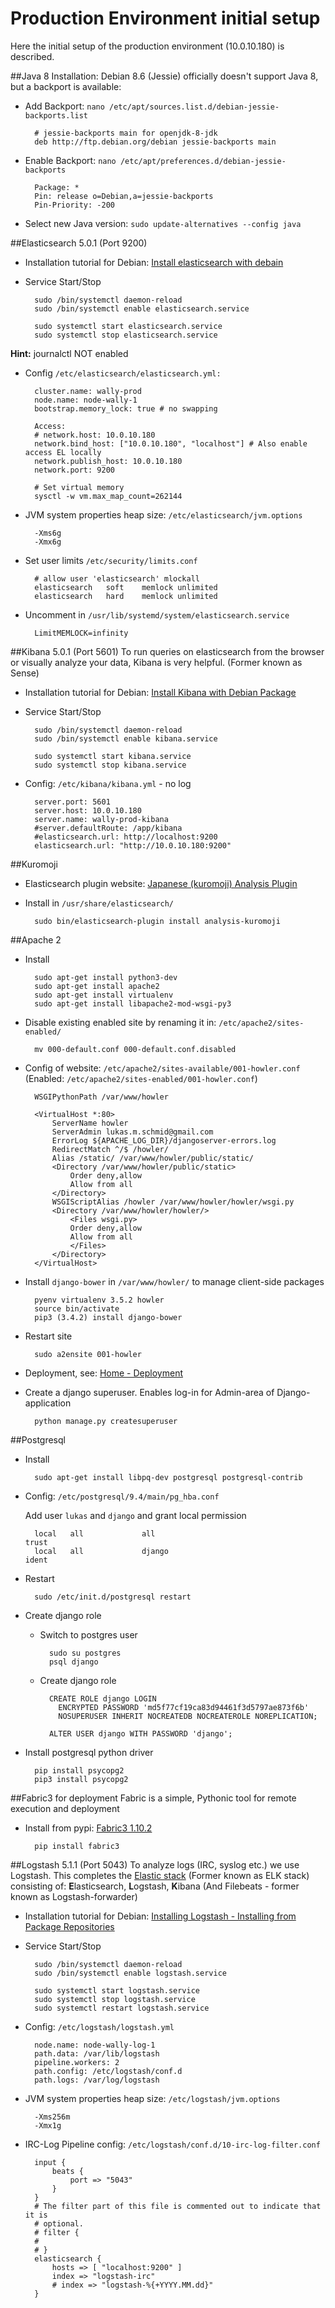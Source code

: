 # Production Environment initial setup
Here the initial setup of the production environment (10.0.10.180) is described.

##Java 8 Installation:
Debian 8.6 (Jessie) officially doesn't support Java 8, but a backport is available:

* Add Backport: `nano /etc/apt/sources.list.d/debian-jessie-backports.list`

        # jessie-backports main for openjdk-8-jdk
        deb http://ftp.debian.org/debian jessie-backports main

* Enable Backport: `nano /etc/apt/preferences.d/debian-jessie-backports`

        Package: *
        Pin: release o=Debian,a=jessie-backports
        Pin-Priority: -200
	
* Select new Java version:
`sudo update-alternatives --config java`

##Elasticsearch 5.0.1 (Port 9200) 
* Installation tutorial for Debian: [Install elasticsearch with debain ](https://www.elastic.co/guide/en/elasticsearch/reference/5.0/deb.html)

* Service Start/Stop

        sudo /bin/systemctl daemon-reload
        sudo /bin/systemctl enable elasticsearch.service
 
        sudo systemctl start elasticsearch.service
        sudo systemctl stop elasticsearch.service

**Hint:** journalctl NOT enabled

* Config `/etc/elasticsearch/elasticsearch.yml:`

        cluster.name: wally-prod
        node.name: node-wally-1
        bootstrap.memory_lock: true # no swapping
        
        Access:
        # network.host: 10.0.10.180
        network.bind_host: ["10.0.10.180", "localhost"] # Also enable access EL locally
        network.publish_host: 10.0.10.180
        network.port: 9200
        
        # Set virtual memory
        sysctl -w vm.max_map_count=262144

* JVM system properties heap size: `/etc/elasticsearch/jvm.options`

        -Xms6g 
        -Xmx6g 

* Set user limits `/etc/security/limits.conf`

        # allow user 'elasticsearch' mlockall
        elasticsearch   soft    memlock unlimited
        elasticsearch   hard    memlock unlimited

* Uncomment in `/usr/lib/systemd/system/elasticsearch.service`

        LimitMEMLOCK=infinity

##Kibana 5.0.1 (Port 5601) 
To run queries on elasticsearch from the browser or visually analyze your data, Kibana is very helpful. (Former known as Sense)
* Installation tutorial for Debian: [Install Kibana with Debian Package](https://www.elastic.co/guide/en/kibana/current/deb.html)

* Service Start/Stop

        sudo /bin/systemctl daemon-reload
        sudo /bin/systemctl enable kibana.service
        
        sudo systemctl start kibana.service
        sudo systemctl stop kibana.service

* Config: `/etc/kibana/kibana.yml` - no log

        server.port: 5601
        server.host: 10.0.10.180
        server.name: wally-prod-kibana
        #server.defaultRoute: /app/kibana
        #elasticsearch.url: http://localhost:9200
        elasticsearch.url: "http://10.0.10.180:9200"

##Kuromoji
* Elasticsearch plugin website: [Japanese (kuromoji) Analysis Plugin](https://www.elastic.co/guide/en/elasticsearch/plugins/current/analysis-kuromoji.html)

* Install in `/usr/share/elasticsearch/`

        sudo bin/elasticsearch-plugin install analysis-kuromoji

##Apache 2
* Install

        sudo apt-get install python3-dev
        sudo apt-get install apache2
        sudo apt-get install virtualenv
        sudo apt-get install libapache2-mod-wsgi-py3

* Disable existing enabled site by renaming it in: `/etc/apache2/sites-enabled/`
 
        mv 000-default.conf 000-default.conf.disabled

* Config of website: `/etc/apache2/sites-available/001-howler.conf` (Enabled: `/etc/apache2/sites-enabled/001-howler.conf`)

        WSGIPythonPath /var/www/howler
        
        <VirtualHost *:80>
            ServerName howler
            ServerAdmin lukas.m.schmid@gmail.com
            ErrorLog ${APACHE_LOG_DIR}/djangoserver-errors.log
            RedirectMatch ^/$ /howler/
            Alias /static/ /var/www/howler/public/static/
            <Directory /var/www/howler/public/static>
                Order deny,allow
                Allow from all
            </Directory>
            WSGIScriptAlias /howler /var/www/howler/howler/wsgi.py
            <Directory /var/www/howler/howler/>
                <Files wsgi.py>
                Order deny,allow
                Allow from all
                </Files>
            </Directory>
        </VirtualHost>

* Install `django-bower` in `/var/www/howler/` to manage client-side packages

        pyenv virtualenv 3.5.2 howler
        source bin/activate
        pip3 (3.4.2) install django-bower

* Restart site

        sudo a2ensite 001-howler

* Deployment, see: [Home - Deployment](/howler/doc/home/)

* Create a django superuser. Enables log-in for Admin-area of Django-application
        
        python manage.py createsuperuser

##Postgresql
* Install

        sudo apt-get install libpq-dev postgresql postgresql-contrib
    
* Config: `/etc/postgresql/9.4/main/pg_hba.conf`
    
    Add user `lukas` and `django` and grant local permission

        local   all             all                                     trust
        local   all             django                                  ident
        
* Restart
    
        sudo /etc/init.d/postgresql restart
    
* Create django role

    * Switch to postgres user

            sudo su postgres
            psql django
    
    * Create django role

            CREATE ROLE django LOGIN
              ENCRYPTED PASSWORD 'md5f77cf19ca83d94461f3d5797ae873f6b'
              NOSUPERUSER INHERIT NOCREATEDB NOCREATEROLE NOREPLICATION;
              
            ALTER USER django WITH PASSWORD 'django';
       
* Install postgresql python driver

        pip install psycopg2
        pip3 install psycopg2

##Fabric3 for deployment
Fabric is a simple, Pythonic tool for remote execution and deployment

* Install from pypi: [Fabric3 1.10.2](https://pypi.python.org/pypi/Fabric3/1.10.2)
    
        pip install fabric3

##Logstash 5.1.1 (Port 5043) 
To analyze logs (IRC, syslog etc.) we use Logstash. This completes the [Elastic stack](https://www.elastic.co/v5) (Former known as ELK stack) consisting of: **E**lasticsearch, **L**ogstash, **K**ibana (And Filebeats - former known as Logstash-forwarder)
* Installation tutorial for Debian: [Installing Logstash - Installing from Package Repositories](https://www.elastic.co/guide/en/logstash/current/installing-logstash.html#package-repositories)

* Service Start/Stop

        sudo /bin/systemctl daemon-reload
        sudo /bin/systemctl enable logstash.service
        
        sudo systemctl start logstash.service
        sudo systemctl stop logstash.service
        sudo systemctl restart logstash.service

* Config: `/etc/logstash/logstash.yml`

        node.name: node-wally-log-1
        path.data: /var/lib/logstash
        pipeline.workers: 2
        path.config: /etc/logstash/conf.d
        path.logs: /var/log/logstash

* JVM system properties heap size: `/etc/logstash/jvm.options`

        -Xms256m
        -Xmx1g

* IRC-Log Pipeline config: `/etc/logstash/conf.d/10-irc-log-filter.conf`
    
    
    
        input {
            beats {
                port => "5043"
            }
        }
        # The filter part of this file is commented out to indicate that it is
        # optional.
        # filter {
        #
        # }
        elasticsearch {
            hosts => [ "localhost:9200" ]
            index => "logstash-irc"
            # index => "logstash-%{+YYYY.MM.dd}"
        }


